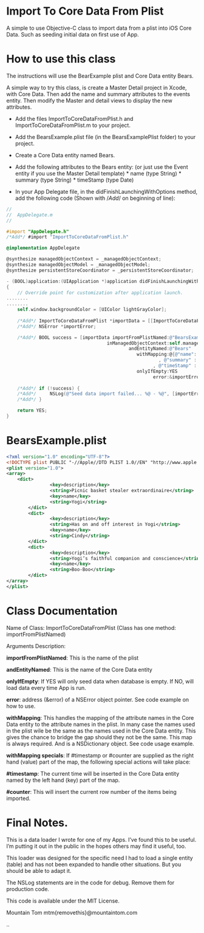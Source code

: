 Import To Core Data From Plist
=============================

A simple to use Objective-C class to import data from a plist into iOS Core Data. Such as seeding initial data on first use of App.

# How to use this class

The instructions will use the BearExample plist and Core Data entity Bears.

A simple way to try this class, is create a Master Detail project in Xcode, with Core Data. Then add the name and summary attributes to the events entity. Then modify the Master and detail views to display the new attributes.

* Add the files ImportToCoreDataFromPlist.h and ImportToCoreDataFromPlist.m to your project. 

* Add the BearsExample.plist file (in the BearsExamplePlist folder) to your project.

* Create a Core Data entity named Bears.
* Add the following attributes to the Bears entity: (or just use the Event entity if you use the Master Detail template)
      * name (type String)
      * summary (type String)
      * timeStamp (type Date)
 

* In your App Delegate file, in the didFinishLaunchingWithOptions method, add the following code (Shown with /*Add*/ on beginning of line):

```objective-c
//
//  AppDelegate.m
//

#import "AppDelegate.h"
/*Add*/ #import "ImportToCoreDataFromPlist.h"

@implementation AppDelegate

@synthesize managedObjectContext = _managedObjectContext;
@synthesize managedObjectModel = _managedObjectModel;
@synthesize persistentStoreCoordinator = _persistentStoreCoordinator;

- (BOOL)application:(UIApplication *)application didFinishLaunchingWithOptions:(NSDictionary *)launchOptions
{
    // Override point for customization after application launch.
........
........   
    self.window.backgroundColor = [UIColor lightGrayColor];
    
    /*Add*/ ImportToCoreDataFromPlist *importData = [[ImportToCoreDataFromPlist alloc] init];
    /*Add*/ NSError *importError;

    /*Add*/ BOOL success = [importData importFromPlistNamed:@"BearsExample"
                                     inManagedObjectContext:self.managedObjectContext
                                             andEntityNamed:@"Bears"
                                                withMapping:@{@"name": @"name"
                                                        , @"summary" : @"description"
                                                      , @"timeStamp" : @"#timestamp"}
                                                onlyIfEmpty:YES
                                                      error:&importError];
    
    /*Add*/ if (!success) {
    /*Add*/     NSLog(@"Seed data import failed... %@ - %@", [importError localizedDescription], [importError userInfo]);
    /*Add*/ }

    return YES;
}
```
# BearsExample.plist

```xml
<?xml version="1.0" encoding="UTF-8"?>
<!DOCTYPE plist PUBLIC "-//Apple//DTD PLIST 1.0//EN" "http://www.apple.com/DTDs/PropertyList-1.0.dtd">
<plist version="1.0">
<array>
    <dict>
                <key>description</key>
                <string>Picnic basket stealer extraordinaire</string>
                <key>name</key>
                <string>Yogi</string>
        </dict>
        <dict>
                <key>description</key>
                <string>Has on and off interest in Yogi</string>
                <key>name</key>
                <string>Cindy</string>
        </dict>
        <dict>
                <key>description</key>
                <string>Yogi’s faithful companion and conscience</string>
                <key>name</key>
                <string>Boo-Boo</string>
        </dict>
</array>
</plist>
```

# Class Documentation

Name of Class: ImportToCoreDataFromPlist
(Class has one method: importFromPlistNamed)

Arguments Description:

**importFromPlistNamed**: This is the name of the plist

**andEntityNamed**: This is the name of the Core Data entity

**onlyIfEmpty**: If YES will only seed data when database is empty. If NO, will load data every time App is run.

**error**: address (&error) of a NSError object pointer. See code example on how to use.

**withMapping**: This handles the mapping of the attribute names in the Core Data entity to the attribute names in the plist. In many case the names used in the plist wile be the same as the names used in the Core Data entity. This gives the chance to bridge the gap should they not be the same. This map is always required. And is a NSDictionary object. See code usage example.

**withMapping specials**: If #timestamp or #counter are supplied as the right hand (value) part of the map, the following special actions will take place:

 **#timestamp**: The current time will be inserted in the Core Data entity named by the left hand (key) part of the map.
 
 **#counter**: This will insert the current row number of the items being imported.

# Final Notes.

This is a data loader I wrote for one of my Apps. I’ve found this to be useful. I’m putting it out in the public in the hopes others may find it useful, too.

This loader was designed for the specific need I had to load a single entity (table) and has not been expanded to handle other situations. But you should be able to adapt it.

The NSLog statements are in the code for debug. Remove them for production code.

This code is available under the MIT License.

Mountain Tom
mtm{removethis}@mountaintom.com

..
